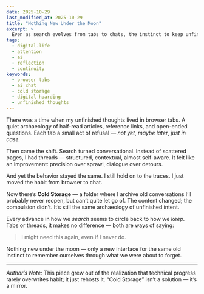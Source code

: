 ```yaml
---
date: 2025-10-29
last_modified_at: 2025-10-29
title: "Nothing New Under the Moon"
excerpt: >
  Even as search evolves from tabs to chats, the instinct to keep unfinished thoughts remains unchanged — continuity disguised as progress.
tags:
  - digital-life
  - attention
  - ai
  - reflection
  - continuity
keywords:
  - browser tabs
  - ai chat
  - cold storage
  - digital hoarding
  - unfinished thoughts
---
```


There was a time when my unfinished thoughts lived in browser tabs.
A quiet archaeology of half-read articles, reference links, and open-ended questions.
Each tab a small act of refusal — *not yet*, *maybe later*, *just in case.*

Then came the shift.
Search turned conversational.
Instead of scattered pages, I had threads — structured, contextual, almost self-aware.
It felt like an improvement: precision over sprawl, dialogue over detours.

And yet the behavior stayed the same.
I still hold on to the traces.
I just moved the habit from browser to chat.

Now there’s **Cold Storage** — a folder where I archive old conversations I’ll probably never reopen,
but can’t quite let go of.
The content changed; the compulsion didn’t.
It’s still the same archaeology of unfinished intent.

Every advance in how we *search* seems to circle back to how we *keep.*
Tabs or threads, it makes no difference — both are ways of saying:

> I might need this again,
> even if I never do.

Nothing new under the moon —
only a new interface for the same old instinct to remember ourselves
through what we were about to forget.

---

*Author’s Note:*
This piece grew out of the realization that technical progress rarely overwrites habit;
it just rehosts it. “Cold Storage” isn’t a solution — it’s a mirror.
